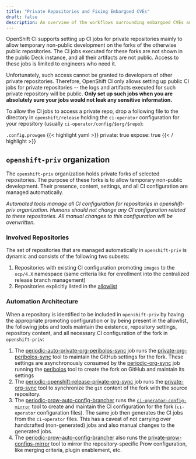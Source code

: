 ```yaml
---
title: "Private Repositories and Fixing Embargoed CVEs"
draft: false
description: An overview of the workflows surrounding embargoed CVEs and private repository forks.
---
```


OpenShift CI supports setting up CI jobs for private repositories mainly to allow temporary non-public development on
the forks of the otherwise public repositories. The CI jobs executed for these forks are not shown in the public Deck
instance, and all their artifacts are not public. Access to these jobs is limited to engineers who need it.

Unfortunately, such access cannot be granted to developers of other private repositories. Therefore, OpenShift CI only
allows setting up public CI jobs for private repositories -- the logs and artifacts executed for such private repository
will be public. **Only set up such jobs when you are absolutely sure your jobs would not leak any sensitive information.**

To allow the CI jobs to access a private repo, drop a following file to the directory in `openshift/release` holding the
`ci-operator` configuration for your repository (usually `ci-operator/config/$org/$repo`):

`.config.prowgen`
{{< highlight yaml >}}
private: true
expose: true
{{< / highlight >}}

## `openshift-priv` organization

The `openshift-priv` organization holds private forks of selected repositories. The purpose of these forks is to allow
temporary non-public development. Their presence, content, settings, and all CI configuration are managed automatically.

*Automated tools manage all CI configuration for repositories in openshift-priv organization. Humans should not change
any CI configuration related to these repositories. All manual changes to this configuration will be overwritten.*

### Involved Repositories

The set of repositories that are managed automatically in `openshift-priv` is dynamic and consists of the following two subsets:

1. Repositories with existing CI configuration promoting `images` to the `ocp/4.X` namespace (same criteria like for
   enrollment into the centralized release branch management)
1. Repositories explicitly listed in the
   [allowlist](https://github.com/openshift/release/blob/master/core-services/openshift-priv/_whitelist.yaml)

### Automation Architecture

When a repository is identified to be included in `openshift-priv` by having the appropriate promoting configuration or by
being present in the allowlist, the following jobs and tools maintain the existence, repository settings, repository
content, and all necessary CI configuration of the fork in `openshift-priv`:

1. The
   [periodic-auto-private-org-peribolos-sync](https://deck-internal-ci.apps.ci.l2s4.p1.openshiftapps.com/?job=periodic-auto-private-org-peribolos-sync)
   job runs the
   [private-org-peribolos-sync](https://github.com/openshift/ci-tools/tree/master/cmd/private-org-peribolos-sync) tool to
   maintain the GitHub settings for the fork. These settings are asynchronously consumed by the
   [periodic-org-sync](https://prow.ci.openshift.org/?job=periodic-org-sync) job running the
   [peribolos](https://github.com/kubernetes/test-infra/tree/master/prow/cmd/peribolos) tool to create the fork on GitHub
   and maintain its settings
1. The
   [periodic-openshift-release-private-org-sync](https://deck-internal-ci.apps.ci.l2s4.p1.openshiftapps.com/?job=periodic-openshift-release-private-org-sync)
   job runs the [private-org-sync](https://github.com/openshift/ci-tools/tree/master/cmd/private-org-sync) tool to
   synchronize the `git` content of the fork with the source repository.
1. The [periodic-prow-auto-config-brancher](https://prow.ci.openshift.org/?job=periodic-prow-auto-config-brancher) runs
   the [`ci-operator-config-mirror`](https://github.com/openshift/ci-tools/tree/master/cmd/ci-operator-config-mirror) tool
   to create and maintain the CI configuration for the fork (`ci-operator` configuration files). The same job then generates
   the CI jobs from the `ci-operator` files. This has a caveat of not carrying over handcrafted (non-generated) jobs and also
   manual changes to the generated jobs.
1. The [periodic-prow-auto-config-brancher](https://prow.ci.openshift.org/?job=periodic-prow-auto-config-brancher) also
   runs the
   [private-prow-configs-mirror](https://github.com/openshift/ci-tools/tree/master/cmd/private-prow-configs-mirror) tool to
   mirror the repository-specific Prow configuration, like merging criteria, plugin enablement, etc.

